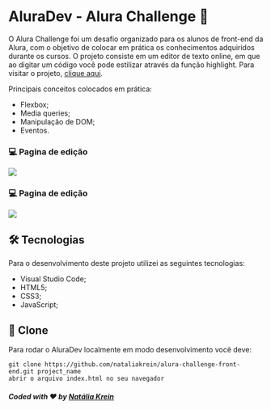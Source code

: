 # AluraDev - Alura Challenge 💙
O Alura Challenge foi um desafio organizado para os alunos de front-end da Alura, com o objetivo de colocar em prática os conhecimentos adquiridos durante os cursos. 
O projeto consiste em um editor de texto online, em que ao digitar um código você pode estilizar através da função highlight.
Para visitar o projeto, <a href="https://nataliakrein.github.io/alura-challenge-front-end/">clique aqui</a>.

Principais conceitos colocados em prática:
<ul>
  <li>Flexbox;</li>
  <li>Media queries;</li>
  <li>Manipulação de DOM;</li>
  <li>Eventos.</li>
</ul> 

### 💻 Pagina de edição
![](https://user-images.githubusercontent.com/75141156/120339086-3186ce80-c2cb-11eb-9593-a1daa64f95c2.gif)


### 💻 Pagina de edição
![](https://user-images.githubusercontent.com/75141156/120339292-5da24f80-c2cb-11eb-96c6-e43ab869ed81.gif)


## 🛠 Tecnologias
Para o desenvolvimento deste projeto utilizei as seguintes tecnologias:
<ul>
  <li>Visual Studio Code;</li>
  <li>HTML5;</li>
  <li>CSS3;</li>
  <li>JavaScript;</li>
</ul>

## 💾 Clone
Para rodar o AluraDev localmente em modo desenvolvimento você deve:
```
git clone https://github.com/nataliakrein/alura-challenge-front-end.git project_name
abrir o arquivo index.html no seu navegador
```
##### Coded with ❤ by <a href="https://github.com/nataliakrein/">Natália Krein</a>
